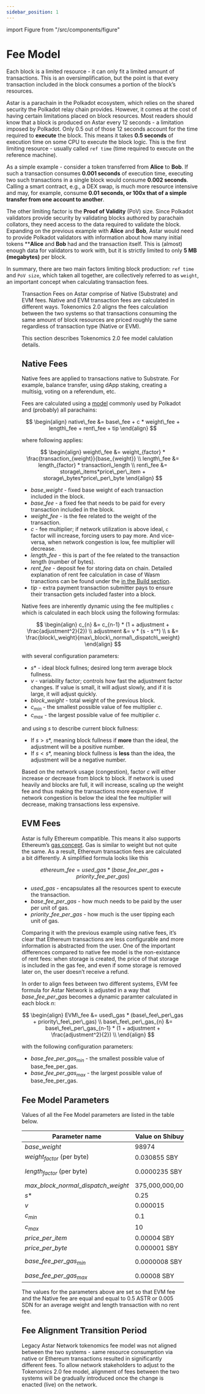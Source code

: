 ```yaml
---
sidebar_position: 1
---
```


import Figure from "/src/components/figure"


# Fee Model

Each block is a limited resource - it can only fit a limited amount of transactions. This is an oversimplification, but the point is that every transaction included in the block consumes a portion of the block’s resources.

Astar is a parachain in the Polkadot ecosystem, which relies on the shared security the Polkadot relay chain provides. However, it comes at the cost of having certain limitations placed on block resources. Most readers should know that a block is produced on Astar every 12 seconds - a limitation imposed by Polkadot. Only 0.5 out of those 12 seconds account for the time required to **execute** the block. This means it takes **0.5 seconds** of execution time on some CPU to execute the block logic. This is the first limiting resource - usually called `ref time` (time required to execute on the reference machine).

As a simple example - consider a token transferred from **Alice** to **Bob**. If such a transaction consumes **0.001 seconds** of execution time, executing two such transactions in a single block would consume **0.002 seconds**. Calling a smart contract, e.g., a DEX swap, is much more resource intensive and may, for example, consume **0.01 seconds, or 100x that of a simple transfer from one account to another**.

The other limiting factor is the __Proof of Validity__ (PoV) size. Since Polkadot validators provide security by validating blocks authored by parachain collators, they need access to the data required to validate the block. Expanding on the previous example with **Alice** and **Bob**, Astar would need to provide Polkadot validators with information about how many initial tokens ****Alice** and **Bob** had and the transaction itself. This is (almost) enough data for validators to work with, but it is strictly limited to only **5 MB (megabytes)** per block.

In summary, there are two main factors limiting block production: `ref time` and `PoV size`, which taken all together, are collectively referred to as `weight`, an important concept when calculating transaction fees.

 <Figure caption="Block Consumption" src={require('/docs/learn/tokenomics2/img/Astar-Block-Consumption.jpeg').default } width="100%" /> 

Transaction Fees on Astar comprise of Native (Substrate) and EVM fees. Native and EVM transaction fees are calculated in different ways. Tokenomics 2.0 aligns the fees calculation between the two systems so that transactions consuming the same amount of block resources are priced roughly the same regardless of transaction type (Native or EVM).

This section describes Tokenomics 2.0 fee model calulation details.

## Native Fees

Native fees are applied to transactions native to Substrate. For example, balance transfer, using dApp staking, creating a multisig, voting on a referendum, etc.

Fees are calculated using a [model](https://research.web3.foundation/Polkadot/overview/token-economics#adjustment-of-fees-over-time) commonly used by Polkadot and (probably) all parachains:

$$
\begin{align}
native\_fee &= base\_fee + c * weight\_fee + length\_fee + rent\_fee + tip
\end{align}
$$

where following applies:

$$
\begin{align}
weight\_fee &= weight_{factor} * \frac{transaction_{weight}}{base_{weight}}
\\
length\_fee &= length_{factor} * transaction\_length
\\
rent\_fee &= storage\_items*price\_per\_item + storage\_bytes*price\_per\_byte
\end{align}
$$

- $base\_weight$ - fixed base weight of each transaction included in the block.
- $base\_fee$ - a fixed fee that needs to be paid for every transaction included in the block.
- $weight\_fee$ - is the fee related to the weight of the transaction.
- $c$ - fee multiplier; if network utilization is above ideal, `c` factor will increase, forcing users to pay more. And vice-versa, when network congestion is low, fee multiplier will decrease.
- $length\_fee$ - this is part of the fee related to the transaction length (number of bytes).
- $rent\_fee$ - deposit fee for storing data on chain. Detailed explanation of rent fee calculation in case of Wasm tranactions can be found under the [in the Build section](/docs/build/wasm/transaction-fees#storage-rent).
- $tip$ - extra payment transaction submitter pays to ensure their transaction gets included faster into a block.

Native fees are inherently dynamic using the fee multiplies `c` which is calculated in each block using the following formulas:

$$
\begin{align}
c_{n} &= c_{n-1} * (1 + adjustment + \frac{adjustment^2}{2})
\\
adjustment &= v * (s - s^*)
\\
s &= \frac{block\_weight}{max\_block\_normal\_dispatch\_weight}
\end{align}
$$


with several configuration parameters:

- $s*$ - ideal block fullnes; desired long term average block fullness.
- $v$ - variability factor; controls how fast the adjustment factor changes. If value is small, it will adjust slowly, and if it is large, it will adjust quickly.
- $block\_weight$ - total weight of the previous block.
- $c_{min}$ - the smallest possible value of fee multiplier $c$.
- $c_{max}$ - the largest possible value of fee multiplier $c$.

and using $s$ to describe current block fullness:
- If $s > s*$, meaning block fullness if **more** than the ideal, the adjustment will be a positive number.
- If $s < s*$, meaning block fullness is **less** than the idea, the adjustment will be a negative number.

Based on the network usage (congestion), factor $c$ will either increase or decrease from block to block. If network is used heavily and blocks are full, it will increase, scaling up the weight fee and thus making the transactions more expensive. If network congestion is below the ideal the fee multiplier will decrease, making transactions less expensive.


## EVM Fees

Astar is fully Ethereum compatible. This means it also supports Ethereum’s [gas concept](https://ethereum.org/en/developers/docs/gas/). Gas is similar to weight but not quite the same. As a result, Ethereum transaction fees are calculated a bit differently. A simplified formula looks like this 

$$ethereum\_fee = used\_gas * (base\_fee\_per\_gas + priority\_fee\_per\_gas)$$

- $used\_gas$ - encapsulates all the resources spent to execute the transaction.
- $base\_fee\_per\_gas$ - how much needs to be paid by the user per unit of gas.
- $priority\_fee\_per\_gas$ - how much is the user tipping each unit of gas.

Comparing it with the previous example using native fees, it’s clear that Ethereum transactions are less configurable and more information is abstracted from the user. One of the important differences compared to native fee model is the non-existance of rent fees: when storage is created, the price of that storage is included in the gas fee, and even if some storage is removed later on, the user doesn’t receive a refund.

In order to align fees between two different systems, EVM fee formula for Astar Network is adjusted in a way that $base\_fee\_per\_gas$ becomes a dynamic paramter calculated in each block $n$:

$$
\begin{align}
EVM\_fee &= used\_gas * (base\_fee\_per\_gas + priority\_fee\_per\_gas)
\\
base\_fee\_per\_gas_{n} &= base\_fee\_per\_gas_{n-1} * (1 + adjustment + \frac{adjustment^2}{2})
\\
\end{align}
$$

with the following configuration parameters:
- $base\_fee\_per\_gas_{min}$ - the smallest possible value of base\_fee\_per\_gas.
- $base\_fee\_per\_gas_{max}$ - the largest possible value of base\_fee\_per\_gas.

## Fee Model Parameters

Values of all the Fee Model parameters are listed in the table below.

| Parameter name                                            | Value on Shibuya          | Value on Shiden | Value on Astar | 
| --------------------------------------------------------- |------------------         |-----------------|----------------|
| $base\_weight$                                            | 98974                     | 98974           | 98974          |
| $weight_{factor}$ (per byte)                              | 0.030855 SBY              | 0.00030855 SDN  | 0.030855 ASTR  |
| $length_{factor}$ (per byte)                              | 0.0000235 SBY             | 0.000000235 SDN | 0.0000235 ASTR |
| $max\_block\_normal\_dispatch\_weight$                    | 375,000,000,000           | 375,000,000,000 | 375,000,000,000|
| $s*$                                                      | 0.25                      | 0.25            | 0.25           |
| $v$                                                       | 0.000015                  | 0.000015        | 0.000015       |
| $c_{min}$                                                 | 0.1                       | 0.1             | 0.1            | 
| $c_{max}$                                                 | 10                        | 10              | 10             |
| $price\_per\_item$                                        | 0.00004 SBY               | 0.0000004 SDN   | 0.00004 ASTR   |
| $price\_per\_byte$                                        | 0.000001 SBY              | 0.00000001 SDN  | 0.000001 ASTR  |
| $base\_fee\_per\_gas_{min}$                               | 0.0000008 SBY             | 0.000000008 SDN | 0.0000008 ASTR |
| $base\_fee\_per\_gas_{max}$                               | 0.00008 SBY               | 0.0000008 SDN   | 0.00008 ASTR   |


The values for the parameters above are set so that EVM fee and the Native fee are equal and equal to 0.5 ASTR or 0.005 SDN for an average weight and length transaction with no rent fee.

## Fee Alignment Transition Period

Legacy Astar Network tokenomics fee model was not aligned between the two systems - same resource consumption via native or Ethereum transactions resulted in significantly different fees. To allow network stakeholders to adjust to the Tokenomics 2.0 fee model, alignment of fees between the two systems will be gradually introduced once the change is enacted (live) on the network.